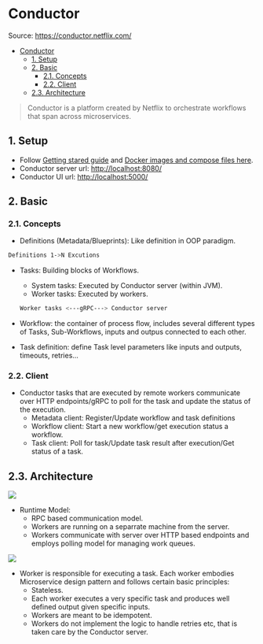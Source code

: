 # Conductor

Source: <https://conductor.netflix.com/>

- [Conductor](#conductor)
  - [1. Setup](#1-setup)
  - [2. Basic](#2-basic)
    - [2.1. Concepts](#21-concepts)
    - [2.2. Client](#22-client)
  - [2.3. Architecture](#23-architecture)

> Conductor is a platform created by Netflix to orchestrate workflows that span across microservices.

## 1. Setup

- Follow [Getting stared guide](https://conductor.netflix.com/gettingstarted/docker.html) and [Docker images and compose files here](https://github.com/ntk148v/dockerfiles/tree/master/conductor).
- Conductor server url: <http://localhost:8080/>
- Conductor UI url: <http://localhost:5000/>

## 2. Basic

### 2.1. Concepts

- Definitions (Metadata/Blueprints): Like definition in OOP paradigm.

```bash
Definitions 1->N Excutions
```

- Tasks: Building blocks of Workflows.
  - System tasks: Executed by Conductor server (within JVM).
  - Worker tasks: Executed by workers.

  ```bash
  Worker tasks <---gRPC---> Conductor server
  ```

- Workflow: the container of process flow, includes several different types of Tasks, Sub-Workflows, inputs and outpus connected to each other.
- Task definition: define Task level parameters like inputs and outputs, timeouts, retries...

### 2.2. Client

- Conductor tasks that are executed by remote workers communicate over HTTP endpoints/gRPC to poll for the task and update the status of the execution.
  - Metadata client: Register/Update workflow and task definitions
  - Workflow client: Start a new workflow/get execution status a workflow.
  - Task client: Poll for task/Update task result after execution/Get status of a task.

## 2.3. Architecture

![](https://conductor.netflix.com/img/conductor-architecture.png)

- Runtime Model:
  - RPC based communication model.
  - Workers are running on a separrate machine from the server.
  - Workers communicate with server over HTTP based endpoints and employs polling model for managing work queues.

![](https://conductor.netflix.com/img/overview.png)

- Worker is responsible for executing a task. Each worker embodies Microservice design pattern and follows certain basic principles:
  - Stateless.
  - Each worker executes a very specific task and produces well defined output given specific inputs.
  - Workers are meant to be idempotent.
  - Workers do not implement the logic to handle retries etc, that is taken care by the Conductor server.
